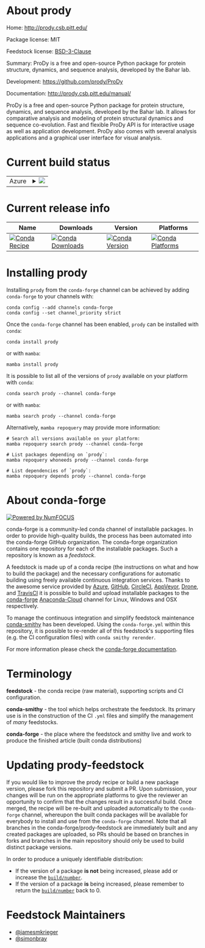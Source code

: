 About prody
===========

Home: http://prody.csb.pitt.edu/

Package license: MIT

Feedstock license: [BSD-3-Clause](https://github.com/conda-forge/prody-feedstock/blob/main/LICENSE.txt)

Summary: ProDy is a free and open-source Python package for protein structure, dynamics, and sequence analysis, developed by the Bahar lab.

Development: https://github.com/prody/ProDy

Documentation: http://prody.csb.pitt.edu/manual/

ProDy is a free and open-source Python package for protein
structure, dynamics, and sequence analysis, developed by the
Bahar lab. It allows for comparative analysis and modeling of
protein structural  dynamics and sequence co-evolution. Fast
and flexible ProDy API is for interactive usage as well as
application development. ProDy also comes with several analysis
applications and a graphical user interface for visual analysis.


Current build status
====================


<table>
    
  <tr>
    <td>Azure</td>
    <td>
      <details>
        <summary>
          <a href="https://dev.azure.com/conda-forge/feedstock-builds/_build/latest?definitionId=10716&branchName=main">
            <img src="https://dev.azure.com/conda-forge/feedstock-builds/_apis/build/status/prody-feedstock?branchName=main">
          </a>
        </summary>
        <table>
          <thead><tr><th>Variant</th><th>Status</th></tr></thead>
          <tbody><tr>
              <td>linux_64_python3.10.____cpython</td>
              <td>
                <a href="https://dev.azure.com/conda-forge/feedstock-builds/_build/latest?definitionId=10716&branchName=main">
                  <img src="https://dev.azure.com/conda-forge/feedstock-builds/_apis/build/status/prody-feedstock?branchName=main&jobName=linux&configuration=linux_64_python3.10.____cpython" alt="variant">
                </a>
              </td>
            </tr><tr>
              <td>linux_64_python3.7.____cpython</td>
              <td>
                <a href="https://dev.azure.com/conda-forge/feedstock-builds/_build/latest?definitionId=10716&branchName=main">
                  <img src="https://dev.azure.com/conda-forge/feedstock-builds/_apis/build/status/prody-feedstock?branchName=main&jobName=linux&configuration=linux_64_python3.7.____cpython" alt="variant">
                </a>
              </td>
            </tr><tr>
              <td>linux_64_python3.8.____73_pypy</td>
              <td>
                <a href="https://dev.azure.com/conda-forge/feedstock-builds/_build/latest?definitionId=10716&branchName=main">
                  <img src="https://dev.azure.com/conda-forge/feedstock-builds/_apis/build/status/prody-feedstock?branchName=main&jobName=linux&configuration=linux_64_python3.8.____73_pypy" alt="variant">
                </a>
              </td>
            </tr><tr>
              <td>linux_64_python3.8.____cpython</td>
              <td>
                <a href="https://dev.azure.com/conda-forge/feedstock-builds/_build/latest?definitionId=10716&branchName=main">
                  <img src="https://dev.azure.com/conda-forge/feedstock-builds/_apis/build/status/prody-feedstock?branchName=main&jobName=linux&configuration=linux_64_python3.8.____cpython" alt="variant">
                </a>
              </td>
            </tr><tr>
              <td>linux_64_python3.9.____73_pypy</td>
              <td>
                <a href="https://dev.azure.com/conda-forge/feedstock-builds/_build/latest?definitionId=10716&branchName=main">
                  <img src="https://dev.azure.com/conda-forge/feedstock-builds/_apis/build/status/prody-feedstock?branchName=main&jobName=linux&configuration=linux_64_python3.9.____73_pypy" alt="variant">
                </a>
              </td>
            </tr><tr>
              <td>linux_64_python3.9.____cpython</td>
              <td>
                <a href="https://dev.azure.com/conda-forge/feedstock-builds/_build/latest?definitionId=10716&branchName=main">
                  <img src="https://dev.azure.com/conda-forge/feedstock-builds/_apis/build/status/prody-feedstock?branchName=main&jobName=linux&configuration=linux_64_python3.9.____cpython" alt="variant">
                </a>
              </td>
            </tr><tr>
              <td>osx_64_python3.10.____cpython</td>
              <td>
                <a href="https://dev.azure.com/conda-forge/feedstock-builds/_build/latest?definitionId=10716&branchName=main">
                  <img src="https://dev.azure.com/conda-forge/feedstock-builds/_apis/build/status/prody-feedstock?branchName=main&jobName=osx&configuration=osx_64_python3.10.____cpython" alt="variant">
                </a>
              </td>
            </tr><tr>
              <td>osx_64_python3.7.____cpython</td>
              <td>
                <a href="https://dev.azure.com/conda-forge/feedstock-builds/_build/latest?definitionId=10716&branchName=main">
                  <img src="https://dev.azure.com/conda-forge/feedstock-builds/_apis/build/status/prody-feedstock?branchName=main&jobName=osx&configuration=osx_64_python3.7.____cpython" alt="variant">
                </a>
              </td>
            </tr><tr>
              <td>osx_64_python3.8.____73_pypy</td>
              <td>
                <a href="https://dev.azure.com/conda-forge/feedstock-builds/_build/latest?definitionId=10716&branchName=main">
                  <img src="https://dev.azure.com/conda-forge/feedstock-builds/_apis/build/status/prody-feedstock?branchName=main&jobName=osx&configuration=osx_64_python3.8.____73_pypy" alt="variant">
                </a>
              </td>
            </tr><tr>
              <td>osx_64_python3.8.____cpython</td>
              <td>
                <a href="https://dev.azure.com/conda-forge/feedstock-builds/_build/latest?definitionId=10716&branchName=main">
                  <img src="https://dev.azure.com/conda-forge/feedstock-builds/_apis/build/status/prody-feedstock?branchName=main&jobName=osx&configuration=osx_64_python3.8.____cpython" alt="variant">
                </a>
              </td>
            </tr><tr>
              <td>osx_64_python3.9.____73_pypy</td>
              <td>
                <a href="https://dev.azure.com/conda-forge/feedstock-builds/_build/latest?definitionId=10716&branchName=main">
                  <img src="https://dev.azure.com/conda-forge/feedstock-builds/_apis/build/status/prody-feedstock?branchName=main&jobName=osx&configuration=osx_64_python3.9.____73_pypy" alt="variant">
                </a>
              </td>
            </tr><tr>
              <td>osx_64_python3.9.____cpython</td>
              <td>
                <a href="https://dev.azure.com/conda-forge/feedstock-builds/_build/latest?definitionId=10716&branchName=main">
                  <img src="https://dev.azure.com/conda-forge/feedstock-builds/_apis/build/status/prody-feedstock?branchName=main&jobName=osx&configuration=osx_64_python3.9.____cpython" alt="variant">
                </a>
              </td>
            </tr><tr>
              <td>win_64_python3.10.____cpython</td>
              <td>
                <a href="https://dev.azure.com/conda-forge/feedstock-builds/_build/latest?definitionId=10716&branchName=main">
                  <img src="https://dev.azure.com/conda-forge/feedstock-builds/_apis/build/status/prody-feedstock?branchName=main&jobName=win&configuration=win_64_python3.10.____cpython" alt="variant">
                </a>
              </td>
            </tr><tr>
              <td>win_64_python3.7.____cpython</td>
              <td>
                <a href="https://dev.azure.com/conda-forge/feedstock-builds/_build/latest?definitionId=10716&branchName=main">
                  <img src="https://dev.azure.com/conda-forge/feedstock-builds/_apis/build/status/prody-feedstock?branchName=main&jobName=win&configuration=win_64_python3.7.____cpython" alt="variant">
                </a>
              </td>
            </tr><tr>
              <td>win_64_python3.8.____73_pypy</td>
              <td>
                <a href="https://dev.azure.com/conda-forge/feedstock-builds/_build/latest?definitionId=10716&branchName=main">
                  <img src="https://dev.azure.com/conda-forge/feedstock-builds/_apis/build/status/prody-feedstock?branchName=main&jobName=win&configuration=win_64_python3.8.____73_pypy" alt="variant">
                </a>
              </td>
            </tr><tr>
              <td>win_64_python3.8.____cpython</td>
              <td>
                <a href="https://dev.azure.com/conda-forge/feedstock-builds/_build/latest?definitionId=10716&branchName=main">
                  <img src="https://dev.azure.com/conda-forge/feedstock-builds/_apis/build/status/prody-feedstock?branchName=main&jobName=win&configuration=win_64_python3.8.____cpython" alt="variant">
                </a>
              </td>
            </tr><tr>
              <td>win_64_python3.9.____73_pypy</td>
              <td>
                <a href="https://dev.azure.com/conda-forge/feedstock-builds/_build/latest?definitionId=10716&branchName=main">
                  <img src="https://dev.azure.com/conda-forge/feedstock-builds/_apis/build/status/prody-feedstock?branchName=main&jobName=win&configuration=win_64_python3.9.____73_pypy" alt="variant">
                </a>
              </td>
            </tr><tr>
              <td>win_64_python3.9.____cpython</td>
              <td>
                <a href="https://dev.azure.com/conda-forge/feedstock-builds/_build/latest?definitionId=10716&branchName=main">
                  <img src="https://dev.azure.com/conda-forge/feedstock-builds/_apis/build/status/prody-feedstock?branchName=main&jobName=win&configuration=win_64_python3.9.____cpython" alt="variant">
                </a>
              </td>
            </tr>
          </tbody>
        </table>
      </details>
    </td>
  </tr>
</table>

Current release info
====================

| Name | Downloads | Version | Platforms |
| --- | --- | --- | --- |
| [![Conda Recipe](https://img.shields.io/badge/recipe-prody-green.svg)](https://anaconda.org/conda-forge/prody) | [![Conda Downloads](https://img.shields.io/conda/dn/conda-forge/prody.svg)](https://anaconda.org/conda-forge/prody) | [![Conda Version](https://img.shields.io/conda/vn/conda-forge/prody.svg)](https://anaconda.org/conda-forge/prody) | [![Conda Platforms](https://img.shields.io/conda/pn/conda-forge/prody.svg)](https://anaconda.org/conda-forge/prody) |

Installing prody
================

Installing `prody` from the `conda-forge` channel can be achieved by adding `conda-forge` to your channels with:

```
conda config --add channels conda-forge
conda config --set channel_priority strict
```

Once the `conda-forge` channel has been enabled, `prody` can be installed with `conda`:

```
conda install prody
```

or with `mamba`:

```
mamba install prody
```

It is possible to list all of the versions of `prody` available on your platform with `conda`:

```
conda search prody --channel conda-forge
```

or with `mamba`:

```
mamba search prody --channel conda-forge
```

Alternatively, `mamba repoquery` may provide more information:

```
# Search all versions available on your platform:
mamba repoquery search prody --channel conda-forge

# List packages depending on `prody`:
mamba repoquery whoneeds prody --channel conda-forge

# List dependencies of `prody`:
mamba repoquery depends prody --channel conda-forge
```


About conda-forge
=================

[![Powered by
NumFOCUS](https://img.shields.io/badge/powered%20by-NumFOCUS-orange.svg?style=flat&colorA=E1523D&colorB=007D8A)](https://numfocus.org)

conda-forge is a community-led conda channel of installable packages.
In order to provide high-quality builds, the process has been automated into the
conda-forge GitHub organization. The conda-forge organization contains one repository
for each of the installable packages. Such a repository is known as a *feedstock*.

A feedstock is made up of a conda recipe (the instructions on what and how to build
the package) and the necessary configurations for automatic building using freely
available continuous integration services. Thanks to the awesome service provided by
[Azure](https://azure.microsoft.com/en-us/services/devops/), [GitHub](https://github.com/),
[CircleCI](https://circleci.com/), [AppVeyor](https://www.appveyor.com/),
[Drone](https://cloud.drone.io/welcome), and [TravisCI](https://travis-ci.com/)
it is possible to build and upload installable packages to the
[conda-forge](https://anaconda.org/conda-forge) [Anaconda-Cloud](https://anaconda.org/)
channel for Linux, Windows and OSX respectively.

To manage the continuous integration and simplify feedstock maintenance
[conda-smithy](https://github.com/conda-forge/conda-smithy) has been developed.
Using the ``conda-forge.yml`` within this repository, it is possible to re-render all of
this feedstock's supporting files (e.g. the CI configuration files) with ``conda smithy rerender``.

For more information please check the [conda-forge documentation](https://conda-forge.org/docs/).

Terminology
===========

**feedstock** - the conda recipe (raw material), supporting scripts and CI configuration.

**conda-smithy** - the tool which helps orchestrate the feedstock.
                   Its primary use is in the construction of the CI ``.yml`` files
                   and simplify the management of *many* feedstocks.

**conda-forge** - the place where the feedstock and smithy live and work to
                  produce the finished article (built conda distributions)


Updating prody-feedstock
========================

If you would like to improve the prody recipe or build a new
package version, please fork this repository and submit a PR. Upon submission,
your changes will be run on the appropriate platforms to give the reviewer an
opportunity to confirm that the changes result in a successful build. Once
merged, the recipe will be re-built and uploaded automatically to the
`conda-forge` channel, whereupon the built conda packages will be available for
everybody to install and use from the `conda-forge` channel.
Note that all branches in the conda-forge/prody-feedstock are
immediately built and any created packages are uploaded, so PRs should be based
on branches in forks and branches in the main repository should only be used to
build distinct package versions.

In order to produce a uniquely identifiable distribution:
 * If the version of a package **is not** being increased, please add or increase
   the [``build/number``](https://docs.conda.io/projects/conda-build/en/latest/resources/define-metadata.html#build-number-and-string).
 * If the version of a package **is** being increased, please remember to return
   the [``build/number``](https://docs.conda.io/projects/conda-build/en/latest/resources/define-metadata.html#build-number-and-string)
   back to 0.

Feedstock Maintainers
=====================

* [@jamesmkrieger](https://github.com/jamesmkrieger/)
* [@simonbray](https://github.com/simonbray/)

